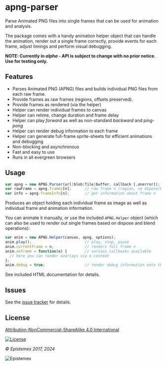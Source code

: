 ﻿apng-parser
===========

Parse Animated PNG files into single frames that can be used for 
animation and analysis.

The package comes with a handy animation helper object that can handle 
the animation, render out a single frame correctly, provide events for 
each frame, adjust timings and perform visual debugging. 

**NOTE: Currently in *alpha* - API is subject to change with no prior notice.
Use for testing only.**


Features
--------

- Parses Animated PNG (APNG) files and builds individual PNG files from each raw frame.
- Provide frames as raw frames (regions, offsets preserved).
- Provide frames as rendered (via the helper)
- Helper can render individual frames to canvas
- Helper can retime, change duration and frame delay
- Helper can play *forward* as well as non-standard *backward* and *ping-pong*
- Helper can render debug information to each frame
- Helper can generate full-frame sprite-sheets for efficient animations and debugging
- Non-blocking and asynchronous
- Fast and easy to use
- Runs in all evergreen browsers


Usage
-----

```javascript
var apng = new APNG.Parser(url|blob|file|buffer, callback [,onerror]);
var rawFrame = apng.frames[n];      // raw frame n (region, no dipose/blend)
var info = apng.frameInfo[n];       // get information about frame n
```
 
Produces an object holding each individual frame as image as well as individual
frame and animation information.

You can animate it manually, or use the included `APNG.Helper` object (which can
also be used to render out single frames based on dispose and blend operations):
```javascript
var anim = new APNG.Helper(canvas, apng, options);
anim.play();                        // play, stop, pause
anim.currentFrame = n;              // renders full frame n
anim.onframe = function(e) {        // various callbacks available
  // here you can render overlays via e.context
};
anim.debug = true;                  // render debug information onto the frames
```

See included HTML documentation for details.


Issues
------

See the [issue tracker](https://github.com/epistemex/apng-parser/issues) for details.


License
-------

[Attribution-NonCommercial-ShareAlike 4.0 International](https://creativecommons.org/licenses/by-nc-sa/4.0/)

[![License](https://i.creativecommons.org/l/by-nc-sa/4.0/88x31.png)](https://creativecommons.org/licenses/by-nc-sa/4.0/)

*&copy; Epistemex 2017, 2024*
 
![Epistemex](https://i.imgur.com/GP6Q3v8.png)
